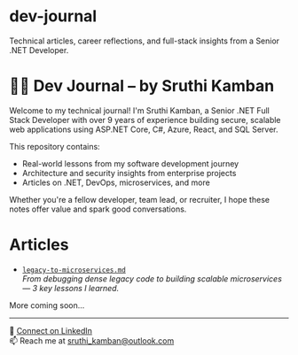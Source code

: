# dev-journal
Technical articles, career reflections, and full-stack insights from a Senior .NET Developer.

# 👩‍💻 Dev Journal – by Sruthi Kamban

Welcome to my technical journal! I'm Sruthi Kamban, a Senior .NET Full Stack Developer with over 9 years of experience building secure, scalable web applications using ASP.NET Core, C#, Azure, React, and SQL Server.

This repository contains:
- Real-world lessons from my software development journey
- Architecture and security insights from enterprise projects
- Articles on .NET, DevOps, microservices, and more

Whether you're a fellow developer, team lead, or recruiter, I hope these notes offer value and spark good conversations.

# Articles

- [`legacy-to-microservices.md`](./legacy-to-microservices.md)  
  *From debugging dense legacy code to building scalable microservices — 3 key lessons I learned.*

More coming soon...

---

🔗 [Connect on LinkedIn](https://www.linkedin.com/in/sruthi-kamban-22264674)  
📫 Reach me at sruthi_kamban@outlook.com

